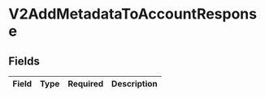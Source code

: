 # V2AddMetadataToAccountResponse


## Fields

| Field       | Type        | Required    | Description |
| ----------- | ----------- | ----------- | ----------- |